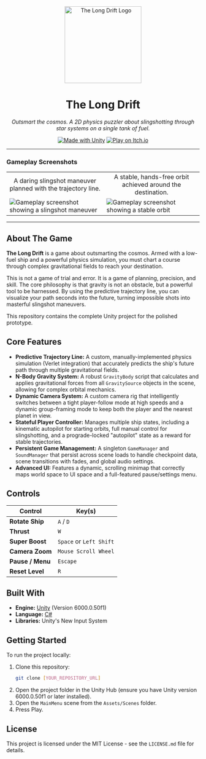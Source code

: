<div align="center">
  <img src="https://github.com/user-attachments/assets/cbd12245-ecac-4b02-b4b9-5f1d67396927" alt="The Long Drift Logo" width="200"/>
  <h1>The Long Drift</h1>
  <p>
    <em>Outsmart the cosmos. A 2D physics puzzler about slingshotting through star systems on a single tank of fuel.</em>
  </p>
  <p>
    <a href="https://unity.com/"><img src="https://img.shields.io/badge/Made%20with-Unity-57b9d3.svg?style=for-the-badge&logo=unity" alt="Made with Unity"></a>
    <a href="https://ghostkwebb.itch.io/the-long-drift"><img src="https://img.shields.io/badge/Play%20on-itch.io-fa5c5c.svg?style=for-the-badge&logo=itchdotio" alt="Play on Itch.io"></a>
  </p>
</div>

---

### Gameplay Screenshots

<table>
  <tr>
    <td align="center">A daring slingshot maneuver planned with the trajectory line.</td>
    <td align="center">A stable, hands-free orbit achieved around the destination.</td>
  </tr>
  <tr>
    <td><img src="https://github.com/user-attachments/assets/79058fdb-be38-472e-accf-a230251955e9" alt="Gameplay screenshot showing a slingshot maneuver"></td>
    <td><img src="https://github.com/user-attachments/assets/19ffd28e-f111-4bff-8b53-a3a160ffd13f" alt="Gameplay screenshot showing a stable orbit"></td>
  </tr>
</table>

---

## About The Game

**The Long Drift** is a game about outsmarting the cosmos. Armed with a low-fuel ship and a powerful physics simulation, you must chart a course through complex gravitational fields to reach your destination.

This is not a game of trial and error. It is a game of planning, precision, and skill. The core philosophy is that gravity is not an obstacle, but a powerful tool to be harnessed. By using the predictive trajectory line, you can visualize your path seconds into the future, turning impossible shots into masterful slingshot maneuvers.

This repository contains the complete Unity project for the polished prototype.

## Core Features

*   **Predictive Trajectory Line:** A custom, manually-implemented physics simulation (Verlet integration) that accurately predicts the ship's future path through multiple gravitational fields.
*   **N-Body Gravity System:** A robust `GravityBody` script that calculates and applies gravitational forces from all `GravitySource` objects in the scene, allowing for complex orbital mechanics.
*   **Dynamic Camera System:** A custom camera rig that intelligently switches between a tight player-follow mode at high speeds and a dynamic group-framing mode to keep both the player and the nearest planet in view.
*   **Stateful Player Controller:** Manages multiple ship states, including a kinematic autopilot for starting orbits, full manual control for slingshotting, and a prograde-locked "autopilot" state as a reward for stable trajectories.
*   **Persistent Game Management:** A singleton `GameManager` and `SoundManager` that persist across scene loads to handle checkpoint data, scene transitions with fades, and global audio settings.
*   **Advanced UI:** Features a dynamic, scrolling minimap that correctly maps world space to UI space and a full-featured pause/settings menu.

## Controls

| Control             | Key(s)                  |
| ------------------- | ----------------------- |
| **Rotate Ship**     | `A` / `D`               |
| **Thrust**          | `W`                     |
| **Super Boost**     | `Space` or `Left Shift` |
| **Camera Zoom**     | `Mouse Scroll Wheel`    |
| **Pause / Menu**    | `Escape`                |
| **Reset Level**     | `R`                     |

## Built With

*   **Engine:** [Unity](https://unity.com/) (Version 6000.0.50f1)
*   **Language:** [C#](https://docs.microsoft.com/en-us/dotnet/csharp/)
*   **Libraries:** Unity's New Input System

## Getting Started

To run the project locally:

1.  Clone this repository:
    ```sh
    git clone [YOUR_REPOSITORY_URL]
    ```
2.  Open the project folder in the Unity Hub (ensure you have Unity version 6000.0.50f1 or later installed).
3.  Open the `MainMenu` scene from the `Assets/Scenes` folder.
4.  Press Play.

## License

This project is licensed under the MIT License - see the `LICENSE.md` file for details.
